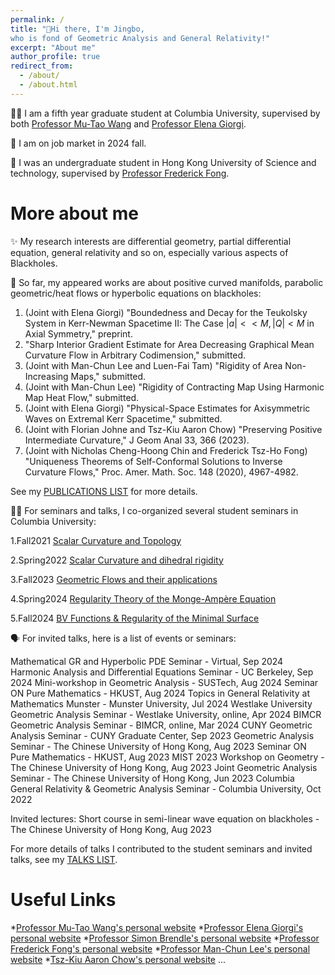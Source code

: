```yaml
---
permalink: /
title: "👋Hi there, I'm Jingbo, 
who is fond of Geometric Analysis and General Relativity!"
excerpt: "About me" 
author_profile: true
redirect_from: 
  - /about/
  - /about.html
---
```


🧑‍🎓 I am a fifth year graduate student at Columbia University, supervised by both [Professor Mu-Tao Wang](http://www.math.columbia.edu/~mtwang/) and [Professor Elena Giorgi](http://www.math.columbia.edu/~egiorgi/). 

🙋 I am on job market in 2024 fall.
    
🏫 I was an undergraduate student in Hong Kong University of Science and technology, supervised by [Professor Frederick Fong](https://frederickfong.me).


More about me
======

✨ My research interests are differential geometry, partial differential equation, general relativity and so on, especially various aspects of Blackholes.

📃 So far, my appeared works are about positive curved manifolds, parabolic geometric/heat flows or hyperbolic equations on blackholes:

   1. (Joint with Elena Giorgi) "Boundedness and Decay for the Teukolsky System in Kerr-Newman Spacetime II: The Case $|a|<< M, |Q| < M$ in Axial Symmetry," preprint.
   2. "Sharp Interior Gradient Estimate for Area Decreasing Graphical Mean Curvature Flow in Arbitrary Codimension," submitted.
   3. (Joint with Man-Chun Lee and Luen-Fai Tam) "Rigidity of Area Non-Increasing Maps," submitted.
   4. (Joint with Man-Chun Lee) "Rigidity of Contracting Map Using Harmonic Map Heat Flow," submitted.
   5. (Joint with Elena Giorgi) "Physical-Space Estimates for Axisymmetric Waves on Extremal Kerr Spacetime," submitted.
   6. (Joint with Florian Johne and Tsz-Kiu Aaron Chow) "Preserving Positive Intermediate Curvature," J Geom Anal 33, 366 (2023).
   7. (Joint with Nicholas Cheng-Hoong Chin and Frederick Tsz-Ho Fong) "Uniqueness Theorems of Self-Conformal Solutions to Inverse Curvature Flows," Proc. Amer. Math. Soc. 148 (2020), 4967-4982.

   See my [PUBLICATIONS LIST](https://jingbowanmath.github.io/publications/) for more details.

🧑‍🏫 For seminars and talks, I co-organized several student seminars in Columbia University: 

   1.Fall2021   [Scalar Curvature and Topology](https://math.columbia.edu/~axu/seminars/scalar-curvature-seminar-post/) 

   2.Spring2022 [Scalar Curvature and dihedral rigidity](http://math.columbia.edu/~ypharry/seminar/dihedral-rigidity.html)

   3.Fall2023   [Geometric Flows and their applications](http://math.columbia.edu/~ypharry/seminar/mcf)

   4.Spring2024 [Regularity Theory of the Monge-Ampère Equation](https://www.math.columbia.edu/~ypharry/seminar/ma)

   5.Fall2024   [BV Functions & Regularity of the Minimal Surface](https://www.math.columbia.edu/~jingbowan/StudentPDEfall2024)

🗣️ For invited talks, here is a list of events or seminars:

  Mathematical GR and Hyperbolic PDE Seminar - Virtual, Sep 2024
  Harmonic Analysis and Differential Equations Seminar - UC Berkeley, Sep 2024
  Mini-workshop in Geometric Analysis - SUSTech, Aug 2024
  Seminar ON Pure Mathematics - HKUST, Aug 2024
  Topics in General Relativity at Mathematics Munster - Munster University, Jul 2024
  Westlake University Geometric Analysis Seminar - Westlake University, online, Apr 2024
  BIMCR Geometric Analysis Seminar - BIMCR, online, Mar 2024
  CUNY Geometric Analysis Seminar - CUNY Graduate Center, Sep 2023
  Geometric Analysis Seminar - The Chinese University of Hong Kong, Aug 2023
  Seminar ON Pure Mathematics - HKUST, Aug 2023
  MIST 2023 Workshop on Geometry - The Chinese University of Hong Kong, Aug 2023
  Joint Geometric Analysis Seminar - The Chinese University of Hong Kong, Jun 2023
  Columbia General Relativity & Geometric Analysis Seminar - Columbia University, Oct 2022

   Invited lectures:
     Short course in semi-linear wave equation on blackholes - The Chinese University of Hong Kong, Aug 2023
   
  For more details of talks I contributed to the student seminars and invited talks, see my [TALKS LIST](https://jingbowanmath.github.io/talks/).


Useful Links
======
  *[Professor Mu-Tao Wang's personal website](http://www.math.columbia.edu/~mtwang/)
  *[Professor Elena Giorgi's personal website](http://www.math.columbia.edu/~egiorgi/)
  *[Professor Simon Brendle's personal website](http://www.columbia.edu/~sab2280/main.html)
  *[Professor Frederick Fong's personal website](https://frederickfong.me)
  *[Professor Man-Chun Lee's personal website](https://sites.google.com/view/mcleemath/home?pli=1&authuser=1)
  *[Tsz-Kiu Aaron Chow's personal website](https://math.columbia.edu/~achow/)
  ...
